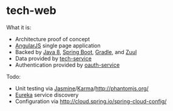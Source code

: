 # tech-web

What it is:
- Architecture proof of concept
- [AngularJS](https://angularjs.org/) single page application
- Backed by [Java 8](http://www.oracle.com/technetwork/java/javase/overview/java8-2100321.html), [Spring Boot](http://projects.spring.io/spring-boot/), [Gradle](https://gradle.org/), and [Zuul](https://github.com/Netflix/zuul/wiki)
- Data provided by [tech-service](https://github.com/shaunnbarron/tech-service)
- Authentication provided by [oauth-service](https://github.com/shaunnbarron/oauth-service)

Todo:
- Unit testing via [Jasmine](http://jasmine.github.io/)/[Karma](http://karma-runner.github.io/0.12/index.html)/http://phantomjs.org/
- [Eureka](https://github.com/Netflix/eureka/wiki) service discovery
- Configuration via http://cloud.spring.io/spring-cloud-config/




